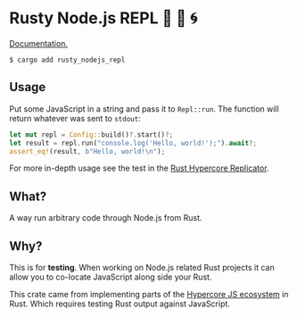 # Rusty Node.js REPL 🦀 🌳 🌀

[Documentation.](https://docs.rs/rusty_nodejs_repl/latest/rusty_nodejs_repl/)

```
$ cargo add rusty_nodejs_repl
```

## Usage

Put some JavaScript in a string and pass it to `Repl::run`. The function will return whatever was sent to `stdout`:

```rust
let mut repl = Config::build()?.start()?;
let result = repl.run("console.log('Hello, world!');").await?;
assert_eq!(result, b"Hello, world!\n");
```

For more in-depth usage see the test in the [Rust Hypercore Replicator](https://github.com/cowlicks/replicator/blob/af7eda1979d98c40c8b46a1113b5c8b1100b41d5/replicator/tests/js_integration.rs#L62-L87).

## What?

A way run arbitrary code through Node.js from Rust.

## Why?

This is for **testing**. When working on Node.js related Rust projects it can allow you to co-locate JavaScript along side your Rust.

This crate came from implementing parts of the [Hypercore JS ecosystem](https://docs.pears.com/building-blocks/hypercore)  in Rust. Which requires testing Rust output against JavaScript.
